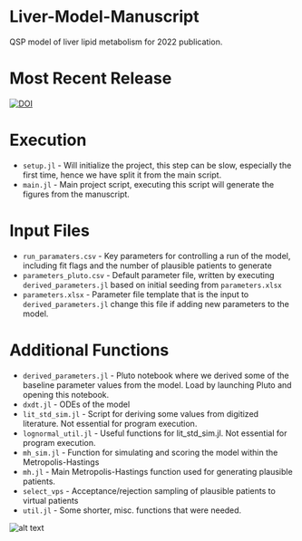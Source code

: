 # Liver-Model-Manuscript
QSP model of liver lipid metabolism for 2022 publication.

# Most Recent Release
[![DOI](https://zenodo.org/badge/473639446.svg)](https://zenodo.org/badge/latestdoi/473639446)

# Execution
* `setup.jl` - Will initialize the project, this step can be slow, especially the first time, hence we have split it from the main script.
* `main.jl` - Main project script, executing this script will generate the figures from the manuscript.

# Input Files
* `run_paramaters.csv` - Key parameters for controlling a run of the model, including fit flags and the number of plausible patients to generate
* `parameters_pluto.csv` - Default parameter file, written by executing `derived_parameters.jl` based on initial seeding from `parameters.xlsx`
* `parameters.xlsx` - Parameter file template that is the input to `derived_parameters.jl` change this file if adding new parameters to the model.

# Additional Functions
* `derived_parameters.jl` - Pluto notebook where we derived some of the baseline parameter values from the model. Load by launching Pluto and opening this notebook.
* `dxdt.jl` - ODEs of the model
* `lit_std_sim.jl` - Script for deriving some values from digitized literature. Not essential for program execution.
* `lognormal_util.jl` - Useful functions for lit_std_sim.jl. Not essential for program execution.
* `mh_sim.jl` - Function for simulating and scoring the model within the Metropolis-Hastings
* `mh.jl` - Main Metropolis-Hastings function used for generating plausible patients.
* `select_vps` - Acceptance/rejection sampling of plausible patients to virtual patients
* `util.jl` - Some shorter, misc. functions that were needed.

![alt text](https://github.com/openPfizer/DigitalHealthData/blob/master/img/osbypfizer.png)
